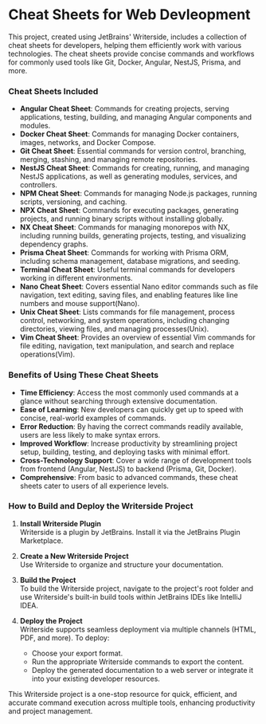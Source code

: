 
# Cheat Sheets for Web Devleopment

This project, created using JetBrains' Writerside, includes a collection of cheat sheets for developers, helping them efficiently work with various technologies. The cheat sheets provide concise commands and workflows for commonly used tools like Git, Docker, Angular, NestJS, Prisma, and more.

### Cheat Sheets Included

- **Angular Cheat Sheet**: Commands for creating projects, serving applications, testing, building, and managing Angular components and modules.
- **Docker Cheat Sheet**: Commands for managing Docker containers, images, networks, and Docker Compose.
- **Git Cheat Sheet**: Essential commands for version control, branching, merging, stashing, and managing remote repositories.
- **NestJS Cheat Sheet**: Commands for creating, running, and managing NestJS applications, as well as generating modules, services, and controllers.
- **NPM Cheat Sheet**: Commands for managing Node.js packages, running scripts, versioning, and caching.
- **NPX Cheat Sheet**: Commands for executing packages, generating projects, and running binary scripts without installing globally.
- **NX Cheat Sheet**: Commands for managing monorepos with NX, including running builds, generating projects, testing, and visualizing dependency graphs.
- **Prisma Cheat Sheet**: Commands for working with Prisma ORM, including schema management, database migrations, and seeding.
- **Terminal Cheat Sheet**: Useful terminal commands for developers working in different environments.
- **Nano Cheat Sheet**: Covers essential Nano editor commands such as file navigation, text editing, saving files, and enabling features like line numbers and mouse support​(Nano).
- **Unix Cheat Sheet**: Lists commands for file management, process control, networking, and system operations, including changing directories, viewing files, and managing processes​(Unix).
- **Vim Cheat Sheet**: Provides an overview of essential Vim commands for file editing, navigation, text manipulation, and search and replace operations​(Vim).

### Benefits of Using These Cheat Sheets

- **Time Efficiency**: Access the most commonly used commands at a glance without searching through extensive documentation.
- **Ease of Learning**: New developers can quickly get up to speed with concise, real-world examples of commands.
- **Error Reduction**: By having the correct commands readily available, users are less likely to make syntax errors.
- **Improved Workflow**: Increase productivity by streamlining project setup, building, testing, and deploying tasks with minimal effort.
- **Cross-Technology Support**: Cover a wide range of development tools from frontend (Angular, NestJS) to backend (Prisma, Git, Docker).
- **Comprehensive**: From basic to advanced commands, these cheat sheets cater to users of all experience levels.

### How to Build and Deploy the Writerside Project

1. **Install Writerside Plugin**  
   Writerside is a plugin by JetBrains. Install it via the JetBrains Plugin Marketplace.

2. **Create a New Writerside Project**  
   Use Writerside to organize and structure your documentation.

3. **Build the Project**  
   To build the Writerside project, navigate to the project's root folder and use Writerside's built-in build tools within JetBrains IDEs like IntelliJ IDEA.

4. **Deploy the Project**  
   Writerside supports seamless deployment via multiple channels (HTML, PDF, and more). To deploy:
   - Choose your export format.
   - Run the appropriate Writerside commands to export the content.
   - Deploy the generated documentation to a web server or integrate it into your existing developer resources.

This Writerside project is a one-stop resource for quick, efficient, and accurate command execution across multiple tools, enhancing productivity and project management.
